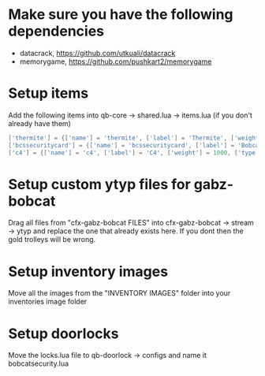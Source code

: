 # Make sure you have the following dependencies

- datacrack, https://github.com/utkuali/datacrack
- memorygame, https://github.com/pushkart2/memorygame

# Setup items

Add the following items into qb-core -> shared.lua -> items.lua (if you don't already have them)

```lua
['thermite'] = {['name'] = 'thermite', ['label'] = 'Thermite', ['weight'] = 1000, ['type'] = 'item', ['image'] = 'thermite.png', ['unique'] = false, ['useable'] = true, ['shouldClose'] = true, ['combinable'] = nil, ['description'] = 'Sometimes you\'d wish for everything to burn'},
['bcssecuritycard'] = {['name'] = 'bcssecuritycard', ['label'] = 'Bobcat Security Keycard', ['weight'] = 1000, ['type'] = 'item', ['image'] = 'bcssecuritycard.png', ['unique'] = false, ['useable'] = true, ['shouldClose'] = true, ['combinable'] = nil, ['description'] = 'Might be useful to have when robbing Bobcat Security'},
['c4'] = {['name'] = 'c4', ['label'] = 'C4', ['weight'] = 1000, ['type'] = 'item', ['image'] = 'c4.png', ['unique'] = false, ['useable'] = true, ['shouldClose'] = true, ['combinable'] = nil, ['description'] = 'Sometimes you\'d wish for everything to burn'},
```

# Setup custom ytyp files for gabz-bobcat

Drag all files from "cfx-gabz-bobcat FILES" into cfx-gabz-bobcat -> stream -> ytyp and replace the one that already exists here.
If you dont then the gold trolleys will be wrong.

# Setup inventory images

Move all the images from the "INVENTORY IMAGES" folder into your inventories image folder

# Setup doorlocks

Move the locks.lua file to qb-doorlock -> configs and name it bobcatsecurity.lua